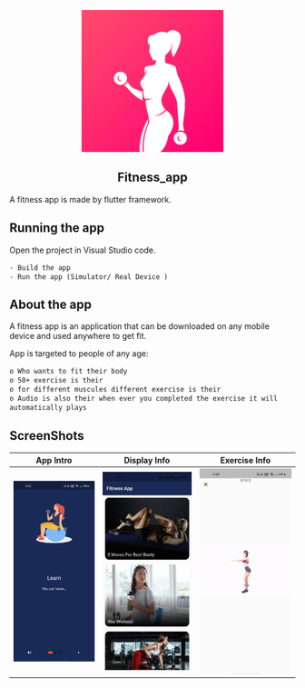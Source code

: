 <p align="center"><img src="https://github.com/aadesh1214/fitnessApp-flutter/blob/master/assets/logo.png" width="250" height="250"/></p>


 <h2 align=center>Fitness_app</h2>

A fitness app is made by flutter framework.

## Running the app
  Open the project in Visual Studio code.
  
    - Build the app
    - Run the app (Simulator/ Real Device )

## About the app

A fitness app is an application that can be downloaded on any mobile device and used anywhere to get fit.

App is targeted to people of any age:
  
    o Who wants to fit their body
    o 50+ exercise is their
    o for different muscules different exercise is their
    o Audio is also their when ever you completed the exercise it will automatically plays 
    
## ScreenShots
App Intro                  |Display Info               |Exercise  Info
:-------------------------:|:-------------------------:|:-------------------------:
<img src="https://github.com/aadesh1214/fitnessApp-flutter/blob/master/images/App%20Info.jpeg"/> | <img src="https://github.com/aadesh1214/fitnessApp-flutter/blob/master/images/display%20Info.jpeg"> | <img src="https://github.com/aadesh1214/fitnessApp-flutter/blob/master/images/exercise%20info.jpeg"/>

